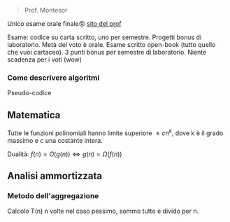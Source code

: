 > Prof. Montesor

Unico esame orale finale😵
[sito del prof](https://cricca.disi.unitn.it/montresor/teaching/asd/)

Esame: codice su carta scritto, uno per semestre. Progetti bonus di laboratorio. Metà del voto è orale.
Esame scritto open-book (tutto quello che vuoi cartaceo).
3 punti bonus per semestre di laboratorio.
Niente scadenza per i voti (wow)

### Come descrivere algoritmi
Pseudo-codice

## Matematica

Tutte le funzioni polinomiali hanno limite superiore $\le cn^k$, dove k è il grado massimo e c una costante intera. 

Dualità: $f(n)=O(g(n))\iff g(n)=\Omega(f(n))$

## Analisi ammortizzata
### Metodo dell'aggregazione
Calcolo T(n) n volte nel caso pessimo, sommo tutto e divido per n.
